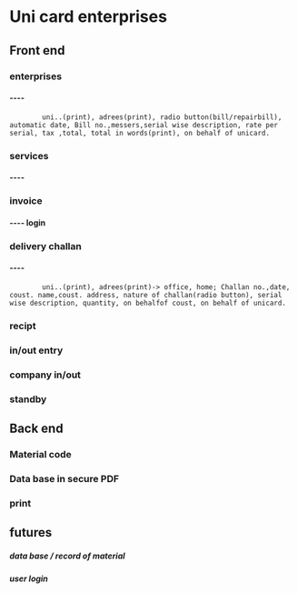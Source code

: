 # Uni card enterprises
 ## Front end
  ### enterprises
   #### ---- 
            uni..(print), adrees(print), radio button(bill/repairbill), automatic date, Bill no.,messers,serial wise description, rate per serial, tax ,total, total in words(print), on behalf of unicard.
  ### services
   #### ---- 
  ### invoice
   #### ---- login
  ### delivery challan
   #### ---- 
            uni..(print), adrees(print)-> office, home; Challan no.,date, coust. name,coust. address, nature of challan(radio button), serial wise description, quantity, on behalfof coust, on behalf of unicard.  
  ### recipt
  ### in/out entry
  ### company in/out
  ### standby
 ## Back end
  ### Material code
  ### Data base in secure PDF
  ### print

 ## futures
 ##### data base / record of material
 ##### user login